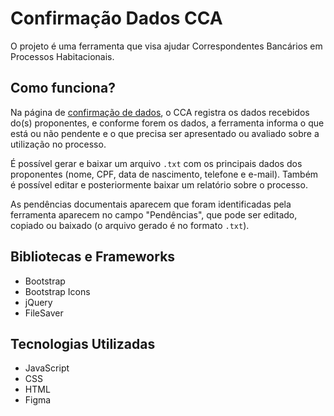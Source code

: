 # Confirmação Dados CCA

O projeto é uma ferramenta que visa ajudar Correspondentes Bancários em Processos Habitacionais. 

## Como funciona?

Na página de [confirmação de dados](), o CCA registra os dados recebidos do(s) proponentes, e conforme forem os dados, a ferramenta informa o que está ou não pendente e o que precisa ser apresentado ou avaliado sobre a utilização no processo. 

É possível gerar e baixar um arquivo `.txt` com os principais dados dos proponentes (nome, CPF, data de nascimento, telefone e e-mail). Também é possível editar e posteriormente baixar um relatório sobre o processo. 

As pendências documentais aparecem que foram identificadas pela ferramenta aparecem no campo "Pendências", que pode ser editado, copiado ou baixado (o arquivo gerado é no formato `.txt`).

## Bibliotecas e Frameworks

- Bootstrap
- Bootstrap Icons
- jQuery
- FileSaver

## Tecnologias Utilizadas

- JavaScript
- CSS
- HTML
- Figma